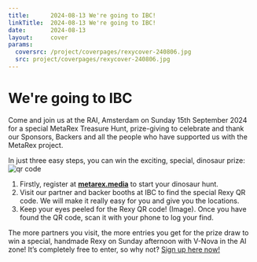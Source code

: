 ```yaml
---
title:      2024-08-13 We're going to IBC!
linkTitle:  2024-08-13 We're going to IBC!
date:       2024-08-13
layout:     cover
params:
  coversrc: /project/coverpages/rexycover-240806.jpg
  src: project/coverpages/rexycover-240806.jpg
---
```


# We're going to IBC

Come and join us at the RAI, Amsterdam on Sunday 15th September 2024 for a special
MetaRex Treasure Hunt, prize-giving to celebrate and thank our Sponsors,
Backers and all the people who have supported us with the MetaRex project.

In just three easy steps, you can win the exciting, special, dinosaur prize:
<img class="ui right floated small image" src="/project/treasure-hunt/ibc-partner.png" alt="qr code">

1. Firstly, register at **[metarex.media][enter]** to start your dinosaur hunt.
2. Visit our partner and backer booths at IBC to find the special Rexy QR code.
   We will make it really easy for you and give you the locations.
3. Keep your eyes peeled for the Rexy QR code!  (Image).  Once you have found
   the QR code, scan it with your phone to log your find.

The more partners you visit, the more entries you get for the prize draw to win
a special, handmade Rexy on Sunday afternoon with V-Nova in the AI zone! It’s
completely free to enter, so why not?  [Sign up here now!][enter]

[enter]:    https://auth.metarex.media/ui/registration
[qrimg]:    /project/treasure-hunt/ibc-partner.png